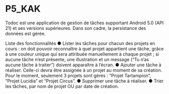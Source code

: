 # P5_KAK
Todoc est une application de gestion de tâches supportant Android 5.0 (API 21) et ses versions supérieures. Dans son cadre, la persistance des données est gérée.

Liste des fonctionnalités
  ● Lister les tâches pour chacun des projets en cours : on doit pouvoir reconnaître à quel projet appartient une tâche, grâce à une couleur unique qui sera attribuée manuellement à chaque projet ;  si aucune tâche n’est présente, une illustration et un message (“Tu n’as
aucune tâche à traiter”) doivent apparaître à l’écran.
  ● Ajouter une tâche à réaliser. Celle-ci devra être assignée à un projet au moment de sa création. Pour le moment, seulement 3 projets sont gérés : “Projet Tartampion”, “Projet Lucidia” et “Projet Circus”.
  ● Supprimer une tâche à réaliser.
  ● Trier les tâches, par nom de projet OU par date de création.
